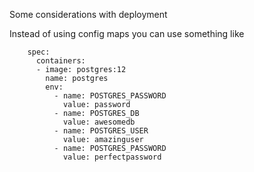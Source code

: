 Some considerations with deployment

Instead of using config maps you can use something like
```
    spec:
      containers:
      - image: postgres:12
        name: postgres
        env:
          - name: POSTGRES_PASSWORD
            value: password 
          - name: POSTGRES_DB
            value: awesomedb
          - name: POSTGRES_USER
            value: amazinguser
          - name: POSTGRES_PASSWORD
            value: perfectpassword
```
